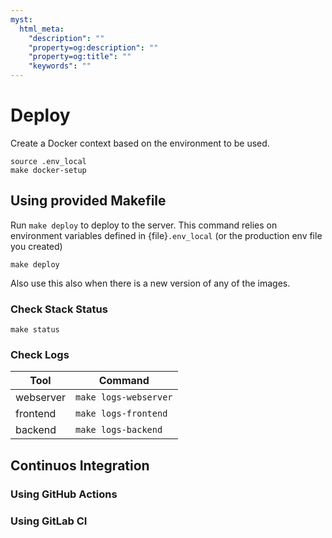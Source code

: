 ```yaml
---
myst:
  html_meta:
    "description": ""
    "property=og:description": ""
    "property=og:title": ""
    "keywords": ""
---
```


# Deploy

Create a Docker context based on the environment to be used.

```{code-block} shell
source .env_local
make docker-setup
```

## Using provided Makefile

Run `make deploy` to deploy to the server. This command relies on environment variables defined in {file}`.env_local` (or the production env file you created)

```{code-block} shell
make deploy
```
Also use this also when there is a new version of any of the images.

### Check Stack Status

```{code-block} shell
make status
```
### Check Logs

|Tool|Command|
|-|-|
|webserver|`make logs-webserver`|
|frontend|`make logs-frontend`|
|backend|`make logs-backend`|

## Continuos Integration

### Using GitHub Actions

### Using GitLab CI
